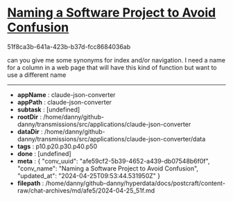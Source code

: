 # [Naming a Software Project to Avoid Confusion](https://claude.ai/chat/afe59cf2-5b39-4652-a439-db07548b6f0f)

51f8ca3b-641a-423b-b37d-fcc8684036ab

can you give me some synonyms for index and/or navigation. I need a name for a column in a web page that will have this kind of function but want to use a different name

---

* **appName** : claude-json-converter
* **appPath** : claude-json-converter
* **subtask** : [undefined]
* **rootDir** : /home/danny/github-danny/transmissions/src/applications/claude-json-converter
* **dataDir** : /home/danny/github-danny/transmissions/src/applications/claude-json-converter/data
* **tags** : p10.p20.p30.p40.p50
* **done** : [undefined]
* **meta** : {
  "conv_uuid": "afe59cf2-5b39-4652-a439-db07548b6f0f",
  "conv_name": "Naming a Software Project to Avoid Confusion",
  "updated_at": "2024-04-25T09:53:44.531950Z"
}
* **filepath** : /home/danny/github-danny/hyperdata/docs/postcraft/content-raw/chat-archives/md/afe5/2024-04-25_51f.md